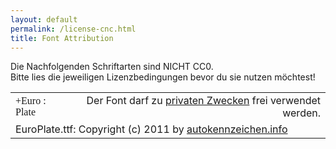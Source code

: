 ```yaml
---
layout: default
permalink: /license-cnc.html
title: Font Attribution
---
```

<link href='myfontfiles-cnc.css' rel='stylesheet' type='text/css' nonce="">

Die Nachfolgenden Schriftarten sind NICHT CC0.  
Bitte lies die jeweiligen Lizenzbedingungen bevor du sie nutzen möchtest!

<table>

<tr class='header'>
<td class='family'
 style='font-family:"EuroPlate"' 
 align='left'>+Euro : Plate</td>
<td class='license'
 align='right'>Der Font darf zu <u>privaten Zwecken</u> frei verwendet werden.
</td>
</tr>

<tr>
<td class='copyright' colspan=2>EuroPlate.ttf: Copyright (c) 2011 by <a href="https://www.autokennzeichen.info/kennzeichen-schriftart.htm">autokennzeichen.info</a></td>
</tr>

</table>
